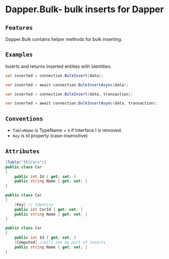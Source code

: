 Dapper.Bulk- bulk inserts for Dapper
===========================================

`Features` 
--------
Dapper.Bulk contains helper methods for bulk inserting.


`Examples` 
-------

Inserts and returns inserted entities with identities.

```csharp
var inserted = connection.BulkInsert(data);

var inserted = await connection.BulkInsertAsync(data);

var inserted = connection.BulkInsert(data, transaction);

var inserted = await connection.BulkInsertAsync(data, transaction);
```

`Conventions` 
-------

* `TableName` is TypeName + s if Interface I is removed.
* `Key` is Id property (case-insensitive)

`Attributes` 
-------

```csharp
[Table("tblCars")]
public class Car
{
    public int Id { get; set; }
    public string Name { get; set; }
}
```

```csharp
public class Car
{
	[Key] // Identity
    public int CarId { get; set; }
    public string Name { get; set; }
}
```

```csharp
public class Car
{
    public int Id { get; set; }
    [Computed] //will not be part of inserts
    public string Name { get; set; }
}
```